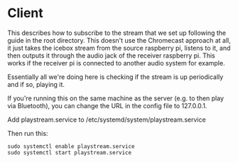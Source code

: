 # Client

This describes how to subscribe to the stream that we set up following the guide in the root directory. This doesn't use the Chromecast approach at all, it just takes the icebox stream from the source raspberry pi, listens to it, and then outputs it through the audio jack of the receiver raspberry pi. This works if the receiver pi is connected to another audio system for example.

Essentially all we're doing here is checking if the stream is up periodically and if so, playing it.

If you're running this on the same machine as the server (e.g. to then play via Bluetooth), you can change the URL in the config file to 127.0.0.1.

Add playstream.service to /etc/systemd/system/playstream.service

Then run this:
```
sudo systemctl enable playstream.service
sudo systemctl start playstream.service
```
